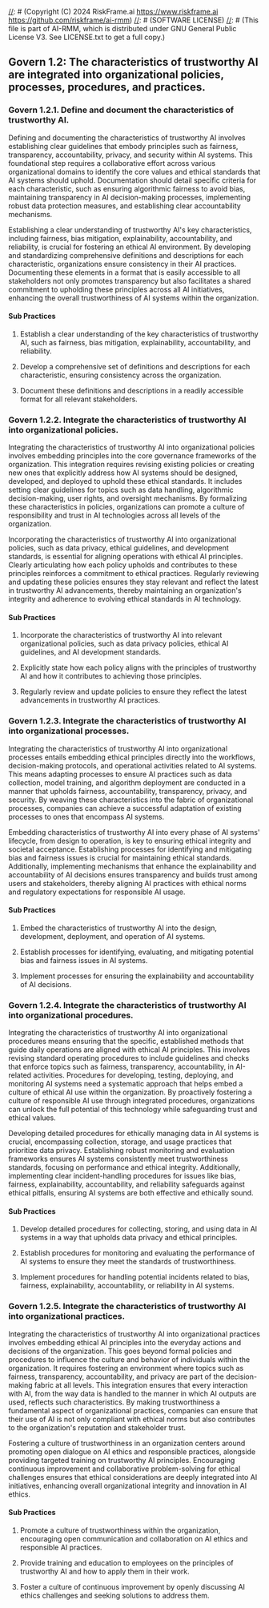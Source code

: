 [//]: # (COPYRIGHT)
[//]: # (RiskFrame.ai - AI Risk Management and Resilience Framework)
[//]: # (Copyright (C) 2024 RiskFrame.ai https://www.riskframe.ai https://github.com/riskframe/ai-rmm)
[//]: # (SOFTWARE LICENSE)
[//]: # (This file is part of AI-RMM, which is distributed under GNU General Public License V3. See LICENSE.txt to get a full copy.)
    
## Govern 1.2: The characteristics of trustworthy AI are integrated into organizational policies, processes, procedures, and practices.

### Govern 1.2.1. Define and document the characteristics of trustworthy AI.

Defining and documenting the characteristics of trustworthy AI involves establishing clear guidelines that embody principles such as fairness, transparency, accountability, privacy, and security within AI systems. This foundational step requires a collaborative effort across various organizational domains to identify the core values and ethical standards that AI systems should uphold. Documentation should detail specific criteria for each characteristic, such as ensuring algorithmic fairness to avoid bias, maintaining transparency in AI decision-making processes, implementing robust data protection measures, and establishing clear accountability mechanisms.

Establishing a clear understanding of trustworthy AI's key characteristics, including fairness, bias mitigation, explainability, accountability, and reliability, is crucial for fostering an ethical AI environment. By developing and standardizing comprehensive definitions and descriptions for each characteristic, organizations ensure consistency in their AI practices. Documenting these elements in a format that is easily accessible to all stakeholders not only promotes transparency but also facilitates a shared commitment to upholding these principles across all AI initiatives, enhancing the overall trustworthiness of AI systems within the organization.

#### Sub Practices

1. Establish a clear understanding of the key characteristics of trustworthy AI, such as fairness, bias mitigation, explainability, accountability, and reliability.

2. Develop a comprehensive set of definitions and descriptions for each characteristic, ensuring consistency across the organization.

3. Document these definitions and descriptions in a readily accessible format for all relevant stakeholders.

### Govern 1.2.2. Integrate the characteristics of trustworthy AI into organizational policies.

Integrating the characteristics of trustworthy AI into organizational policies involves embedding principles into the core governance frameworks of the organization. This integration requires revising existing policies or creating new ones that explicitly address how AI systems should be designed, developed, and deployed to uphold these ethical standards. It includes setting clear guidelines for topics such as data handling, algorithmic decision-making, user rights, and oversight mechanisms. By formalizing these characteristics in policies, organizations can promote a culture of responsibility and trust in AI technologies across all levels of the organization.

Incorporating the characteristics of trustworthy AI into organizational policies, such as data privacy, ethical guidelines, and development standards, is essential for aligning operations with ethical AI principles. Clearly articulating how each policy upholds and contributes to these principles reinforces a commitment to ethical practices. Regularly reviewing and updating these policies ensures they stay relevant and reflect the latest in trustworthy AI advancements, thereby maintaining an organization's integrity and adherence to evolving ethical standards in AI technology.

#### Sub Practices

1. Incorporate the characteristics of trustworthy AI into relevant organizational policies, such as data privacy policies, ethical AI guidelines, and AI development standards.

2. Explicitly state how each policy aligns with the principles of trustworthy AI and how it contributes to achieving those principles.

3. Regularly review and update policies to ensure they reflect the latest advancements in trustworthy AI practices.

### Govern 1.2.3. Integrate the characteristics of trustworthy AI into organizational processes.

Integrating the characteristics of trustworthy AI into organizational processes entails embedding ethical principles directly into the workflows, decision-making protocols, and operational activities related to AI systems. This means adapting processes to ensure AI practices such as data collection, model training, and algorithm deployment are conducted in a manner that upholds fairness, accountability, transparency, privacy, and security. By weaving these characteristics into the fabric of organizational processes, companies can achieve a successful adaptation of existing processes to ones that encompass AI systems. 

Embedding characteristics of trustworthy AI into every phase of AI systems' lifecycle, from design to operation, is key to ensuring ethical integrity and societal acceptance. Establishing processes for identifying and mitigating bias and fairness issues is crucial for maintaining ethical standards. Additionally, implementing mechanisms that enhance the explainability and accountability of AI decisions ensures transparency and builds trust among users and stakeholders, thereby aligning AI practices with ethical norms and regulatory expectations for responsible AI usage.

#### Sub Practices

1. Embed the characteristics of trustworthy AI into the design, development, deployment, and operation of AI systems.

2. Establish processes for identifying, evaluating, and mitigating potential bias and fairness issues in AI systems.

3. Implement processes for ensuring the explainability and accountability of AI decisions.

### Govern 1.2.4. Integrate the characteristics of trustworthy AI into organizational procedures.

Integrating the characteristics of trustworthy AI into organizational procedures means ensuring that the specific, established methods that guide daily operations are aligned with ethical AI principles. This involves revising standard operating procedures to include guidelines and checks that enforce topics such as fairness, transparency, accountability, in AI-related activities. Procedures for developing, testing, deploying, and monitoring AI systems need a  systematic approach that helps embed a culture of ethical AI use within the organization. By proactively fostering a culture of responsible AI use through integrated procedures, organizations can unlock the full potential of this technology while safeguarding trust and ethical values.

Developing detailed procedures for ethically managing data in AI systems is crucial, encompassing collection, storage, and usage practices that prioritize data privacy. Establishing robust monitoring and evaluation frameworks ensures AI systems consistently meet trustworthiness standards, focusing on performance and ethical integrity. Additionally, implementing clear incident-handling procedures for issues like bias, fairness, explainability, accountability, and reliability safeguards against ethical pitfalls, ensuring AI systems are both effective and ethically sound.

#### Sub Practices

1. Develop detailed procedures for collecting, storing, and using data in AI systems in a way that upholds data privacy and ethical principles.

2. Establish procedures for monitoring and evaluating the performance of AI systems to ensure they meet the standards of trustworthiness.

3. Implement procedures for handling potential incidents related to bias, fairness, explainability, accountability, or reliability in AI systems.

### Govern 1.2.5. Integrate the characteristics of trustworthy AI into organizational practices.

Integrating the characteristics of trustworthy AI into organizational practices involves embedding ethical AI principles into the everyday actions and decisions of the organization. This goes beyond formal policies and procedures to influence the culture and behavior of individuals within the organization. It requires fostering an environment where topics such as fairness, transparency, accountability, and privacy are part of the decision-making fabric at all levels. This integration ensures that every interaction with AI, from the way data is handled to the manner in which AI outputs are used, reflects such characteristics. By making trustworthiness a fundamental aspect of organizational practices, companies can ensure that their use of AI is not only compliant with ethical norms but also contributes  to the organization's reputation and stakeholder trust.

Fostering a culture of trustworthiness in an organization centers around promoting open dialogue on AI ethics and responsible practices, alongside providing targeted training on trustworthy AI principles. Encouraging continuous improvement and collaborative problem-solving for ethical challenges ensures that ethical considerations are deeply integrated into AI initiatives, enhancing overall organizational integrity and innovation in AI ethics.

#### Sub Practices

1. Promote a culture of trustworthiness within the organization, encouraging open communication and collaboration on AI ethics and responsible AI practices.

2. Provide training and education to employees on the principles of trustworthy AI and how to apply them in their work.

3. Foster a culture of continuous improvement by openly discussing AI ethics challenges and seeking solutions to address them.

